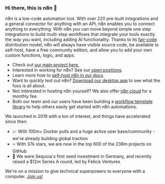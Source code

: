 ### Hi there, this is n8n 👋

n8n is a low-code automation tool. With over 220 pre-built integrations and a general connector for anything with an API, n8n enables you to connect anything to everything. With n8n you can move beyond simple one step integrations to build multi-step workflows that integrate your tools exactly the way you want, including adding AI functionality. Thanks to its <a href="https://faircode.io/">fair-code</a> distribution model, n8n will always have visible source code, be available to self-host, have a free community edition, and allow you to add your own custom functions, logic, and apps.

- Check out <a href="https://github.com/n8n-io/n8n">our main project here.</a>
- Interested in working for n8n? See our<a href="https://n8n.io/careers"> open positions</a>.
- Learn more how to <a href="https://docs.n8n.io/hosting/">self-host n8n in our docs</a>. 
- Want to quickly test out n8n? <a href="https://n8n.io/get-started/?utm_medium=referral&utm_source=github.com&utm_campaign=readme">Download our desktop app</a> to see what the fuss is all about. 
- Not interested in hosting n8n yourself? We also offer <a href="https://n8n.io/cloud/?utm_medium=referral&utm_source=github.com&utm_campaign=readme">n8n cloud</a> for a monthly fee. 
- Both our team and our users have been building a <a href="https://n8n.io/workflows/?utm_medium=referral&utm_source=github.com&utm_campaign=readme">workflow template library</a> to help others easily get started with n8n automations. 


 We launched in 2019 with a ton of interest, and things have accelerated since then:

- 📈 With 100m+ Docker pulls and a huge active user base/community - we're already building global traction
- ⭐️ With 37k stars, we are now in the top 600 of the 238m projects on GitHub
- 🌱 We were Sequoia's first seed investment in Germany, and recently raised a $12m Series A round, led by Felicis Ventures

We're on a mission to give technical superpowers to everyone with a computer. <a href="https://n8n.io/careers">Join us!</a>
